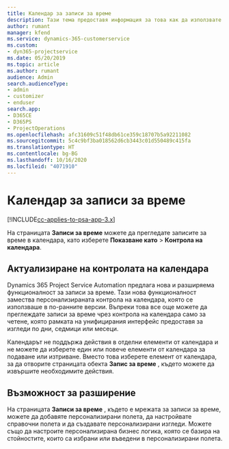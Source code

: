 ```yaml
---
title: Календар за записи за време
description: Тази тема предоставя информация за това как да използвате календара за записи за време.
author: rumant
manager: kfend
ms.service: dynamics-365-customerservice
ms.custom:
- dyn365-projectservice
ms.date: 05/20/2019
ms.topic: article
ms.author: rumant
audience: Admin
search.audienceType:
- admin
- customizer
- enduser
search.app:
- D365CE
- D365PS
- ProjectOperations
ms.openlocfilehash: afc31609c51f48db61ce359c18707b5a92211082
ms.sourcegitcommit: 5c4c9bf3ba018562d6cb3443c01d550489c415fa
ms.translationtype: HT
ms.contentlocale: bg-BG
ms.lasthandoff: 10/16/2020
ms.locfileid: "4071910"
---
```

# <a name="time-entry-calendar"></a>Календар за записи за време

[!INCLUDE[cc-applies-to-psa-app-3.x](../includes/cc-applies-to-psa-app-3x.md)]

На страницата **Записи за време** можете да прегледате записите за време в календара, като изберете **Показване като** \> **Контрола на календара**.

## <a name="updated-calendar-control"></a>Актуализиране на контролата на календара

Dynamics 365 Project Service Automation предлага нова и разширяема функционалност за записи за време. Тази нова функционалност замества персонализираната контрола на календара, която се използваше в по-ранните версии. Въпреки това все още можете да преглеждате записи за време чрез контрола на календара само за четене, която рамката на унифицирания интерфейс предоставя за изгледи по дни, седмици или месеци.

Календарът не поддържа действия в отделни елементи от календара и не можете да изберете един или повече елементи от календара за подаване или изтриване. Вместо това изберете елемент от календара, за да отворите страницата обекта **Запис за време** , където можете да извършите необходимите действия.

## <a name="extensibility"></a>Възможност за разширение

На страницата **Записи за време** , където е мрежата за записи за време, можете да добавяте персонализирани полета, да настройвате справочни полета и да създавате персонализирани изгледи. Можете също да настроите персонализирана бизнес логика, която се базира на стойностите, които са избрани или въведени в персонализирани полета.
